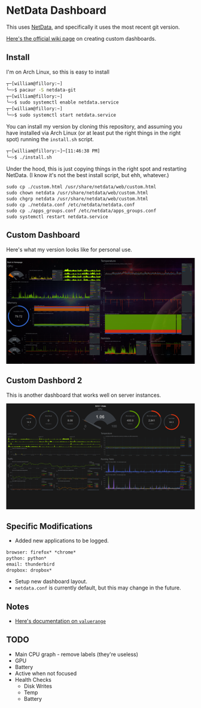 # NetData Dashboard

This uses [NetData](https://github.com/firehol/netdata), and specifically it
uses the most recent git version.

[Here's the official wiki
page](https://github.com/firehol/netdata/wiki/Custom-Dashboards) on creating
custom dashboards.

## Install 

I'm on Arch Linux, so this is easy to install

```bash
┬─[william@fillory:~]
╰─>$ pacaur -S netdata-git
┬─[william@fillory:~]
╰─>$ sudo systemctl enable netdata.service
┬─[william@fillory:~]
╰─>$ sudo systemctl start netdata.service
```

You can install my version by cloning this repository, and assuming you have
installed via Arch Linux (or at least put the right things in the right spot)
running the `install.sh` script.

```bash
┬─[william@fillory:~]─[11:46:38 PM]
╰─>$ ./install.sh
```

Under the hood, this is just copying things in the right spot and restarting
NetData. (I know it's not the best install script, but ehh, whatever.)

```
sudo cp ./custom.html /usr/share/netdata/web/custom.html
sudo chown netdata /usr/share/netdata/web/custom.html
sudo chgrp netdata /usr/share/netdata/web/custom.html
sudo cp ./netdata.conf /etc/netdata/netdata.conf
sudo cp ./apps_groups.conf /etc/netdata/apps_groups.conf
sudo systemctl restart netdata.service
```

## Custom Dashboard

Here's what my version looks like for personal use.

![png](./demo.png)

## Custom Dashbord 2
This is another dashboard that works well on server instances.

![png](./demo2.png)

## Specific Modifications

* Added new applications to be logged.

```
browser: firefox* *chrome*
python: python*
email: thunderbird
dropbox: dropbox*
```

* Setup new dashboard layout.
* `netdata.conf` is currently default, but this may change in the future.

## Notes

* [Here's documentation on `valuerange`](https://github.com/firehol/netdata/issues/832)

## TODO

* Main CPU graph - remove labels (they're useless)
* GPU
* Battery
* Active when not focused
* Health Checks
    * Disk Writes
    * Temp
    * Battery
